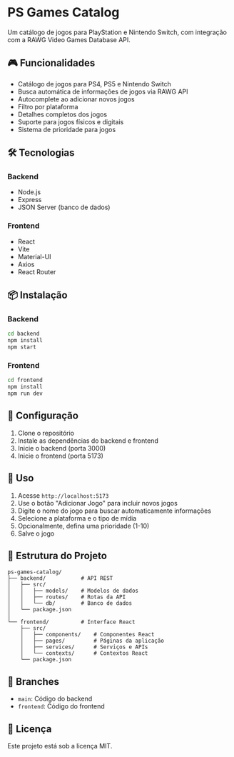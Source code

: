 # PS Games Catalog

Um catálogo de jogos para PlayStation e Nintendo Switch, com integração com a RAWG Video Games Database API.

## 🎮 Funcionalidades

- Catálogo de jogos para PS4, PS5 e Nintendo Switch
- Busca automática de informações de jogos via RAWG API
- Autocomplete ao adicionar novos jogos
- Filtro por plataforma
- Detalhes completos dos jogos
- Suporte para jogos físicos e digitais
- Sistema de prioridade para jogos

## 🛠️ Tecnologias

### Backend
- Node.js
- Express
- JSON Server (banco de dados)

### Frontend
- React
- Vite
- Material-UI
- Axios
- React Router

## 📦 Instalação

### Backend
```bash
cd backend
npm install
npm start
```

### Frontend
```bash
cd frontend
npm install
npm run dev
```

## 🔧 Configuração

1. Clone o repositório
2. Instale as dependências do backend e frontend
3. Inicie o backend (porta 3000)
4. Inicie o frontend (porta 5173)

## 🚀 Uso

1. Acesse `http://localhost:5173`
2. Use o botão "Adicionar Jogo" para incluir novos jogos
3. Digite o nome do jogo para buscar automaticamente informações
4. Selecione a plataforma e o tipo de mídia
5. Opcionalmente, defina uma prioridade (1-10)
6. Salve o jogo

## 📝 Estrutura do Projeto

```
ps-games-catalog/
├── backend/           # API REST
│   ├── src/
│   │   ├── models/    # Modelos de dados
│   │   ├── routes/    # Rotas da API
│   │   └── db/        # Banco de dados
│   └── package.json
│
└── frontend/          # Interface React
    ├── src/
    │   ├── components/    # Componentes React
    │   ├── pages/         # Páginas da aplicação
    │   ├── services/      # Serviços e APIs
    │   └── contexts/      # Contextos React
    └── package.json
```

## 🔄 Branches

- `main`: Código do backend
- `frontend`: Código do frontend

## 📄 Licença

Este projeto está sob a licença MIT. 